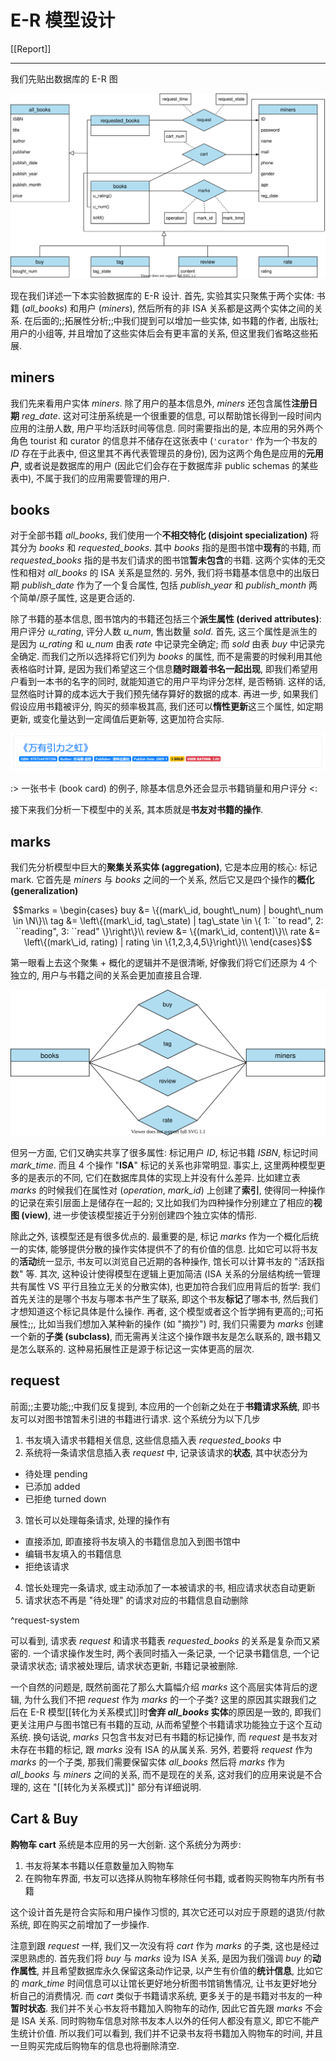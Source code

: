 # E-R 模型设计

[[Report]]

---

我们先贴出数据库的 E-R 图

![](img/ER.svg)

现在我们详述一下本实验数据库的 E-R 设计. 首先, 实验其实只聚焦于两个实体: 书籍 (*all_books*) 和用户 (*miners*), 然后所有的非 ISA 关系都是这两个实体之间的关系. 在后面的;;拓展性分析;;中我们提到可以增加一些实体, 如书籍的作者, 出版社; 用户的小组等, 并且增加了这些实体后会有更丰富的关系, 但这里我们省略这些拓展.

## miners

我们先来看用户实体 *miners*. 除了用户的基本信息外, *miners* 还包含属性**注册日期** *reg_date*. 这对可注册系统是一个很重要的信息, 可以帮助馆长得到一段时间内应用的注册人数, 用户平均活跃时间等信息. 同时需要指出的是, 本应用的另外两个角色 tourist 和 curator 的信息并不储存在这张表中 (`'curator'` 作为一个书友的 *ID* 存在于此表中, 但这里其不再代表管理员的身份), 因为这两个角色是应用的**元用户**, 或者说是数据库的用户 (因此它们会存在于数据库非 public schemas 的某些表中), 不属于我们的应用需要管理的用户.

## books

对于全部书籍 *all_books*, 我们使用一个**不相交特化 (disjoint specialization)** 将其分为 *books* 和 *requested_books*. 其中 *books* 指的是图书馆中**现有**的书籍, 而 *requested_books* 指的是书友们请求的图书馆**暂未包含**的书籍. 这两个实体的无交性和相对 *all_books* 的 ISA 关系是显然的. 另外, 我们将书籍基本信息中的出版日期 *publish_date* 作为了一个复合属性, 包括 *publish_year* 和 *publish_month* 两个简单/原子属性, 这是更合适的.

除了书籍的基本信息, 图书馆内的书籍还包括三个**派生属性 (derived attributes)**: 用户评分 *u_rating*, 评分人数 *u_num*, 售出数量 *sold*. 首先, 这三个属性是派生的是因为 *u_rating* 和 *u_num* 由表 *rate* 中记录完全确定; 而 *sold* 由表 *buy* 中记录完全确定. 而我们之所以选择将它们列为 *books* 的属性, 而不是需要的时候利用其他表格临时计算, 是因为我们希望这三个信息**随时跟着书名一起出现**, 即我们希望用户看到一本书的名字的同时, 就能知道它的用户平均评分怎样, 是否畅销. 这样的话, 显然临时计算的成本远大于我们预先储存算好的数据的成本. 再进一步, 如果我们假设应用书籍被评分, 购买的频率极其高, 我们还可以**惰性更新**这三个属性, 如定期更新, 或变化量达到一定阈值后更新等, 这更加符合实际.

![](img/book_card.png)

:> 一张书卡 (book card) 的例子, 除基本信息外还会显示书籍销量和用户评分  <:

接下来我们分析一下模型中的关系, 其本质就是**书友对书籍的操作**.

## marks

我们先分析模型中巨大的**聚集关系实体 (aggregation)**, 它是本应用的核心: 标记 mark. 它首先是 *miners* 与 *books* 之间的一个关系, 然后它又是四个操作的**概化 (generalization)**

$$marks = \begin{cases}
    buy &= \{(mark\_id, bought\_num) | bought\_num \in \N\}\\
    tag &= \left\{(mark\_id, tag\_state) | tag\_state \in \{
        1: ``to read",
        2: ``reading",
        3: ``read"
    \}\right\}\\
    review &= \{(mark\_id, content)\}\\
    rate &= \left\{(mark\_id, rating) | rating \in \{1,2,3,4,5\}\right\}\\
\end{cases}$$

第一眼看上去这个聚集 + 概化的逻辑并不是很清晰, 好像我们将它们还原为 4 个独立的, 用户与书籍之间的关系会更加直接且合理.

![](img/4r.svg)

但另一方面, 它们又确实共享了很多属性: 标记用户 *ID*, 标记书籍 *ISBN*, 标记时间 *mark_time*. 而且 4 个操作 "**ISA**" 标记的关系也非常明显. 事实上, 这里两种模型更多的是表示的不同, 它们在数据库具体的实现上并没有什么差异. 比如建立表 *marks* 的时候我们在属性对 (*operation*, *mark_id*) 上创建了**索引**, 使得同一种操作的记录在索引层面上是储存在一起的; 又比如我们为四种操作分别建立了相应的**视图 (view)**, 进一步使该模型接近于分别创建四个独立实体的情形.

除此之外, 该模型还是有很多优点的. 最重要的是, 标记 *marks* 作为一个概化后统一的实体, 能够提供分散的操作实体提供不了的有价值的信息. 比如它可以将书友的**活动**统一显示, 书友可以浏览自己近期的各种操作, 馆长可以计算书友的 "活跃指数" 等. 其次, 这种设计使得模型在逻辑上更加简洁 (ISA 关系的分层结构统一管理共有属性 VS 平行且独立无关的分散实体), 也更加符合我们应用背后的哲学: 我们首先关注的是哪个书友与哪本书产生了联系, 即这个书友**标记**了哪本书, 然后我们才想知道这个标记具体是什么操作. 再者, 这个模型或者这个哲学拥有更高的;;可拓展性;;, 比如当我们想加入某种新的操作 (如 "摘抄") 时, 我们只需要为 *marks* 创建一个新的**子类 (subclass)**, 而无需再关注这个操作跟书友是怎么联系的, 跟书籍又是怎么联系的. 这种易拓展性正是源于标记这一实体更高的层次.

## request

前面;;主要功能;;中我们反复提到, 本应用的一个创新之处在于**书籍请求系统**, 即书友可以对图书馆暂未引进的书籍进行请求. 这个系统分为以下几步

1. 书友填入请求书籍相关信息, 这些信息插入表 *requested_books* 中
2. 系统将一条请求信息插入表 *request* 中, 记录该请求的**状态**, 其中状态分为
* 待处理 pending
* 已添加 added
* 已拒绝 turned down
3. 馆长可以处理每条请求, 处理的操作有
* 直接添加, 即直接将书友填入的书籍信息加入到图书馆中
* 编辑书友填入的书籍信息
* 拒绝该请求
4. 馆长处理完一条请求, 或主动添加了一本被请求的书, 相应请求状态自动更新
5. 请求状态不再是 "待处理" 的请求对应的书籍信息自动删除

^request-system

可以看到, 请求表 *request* 和请求书籍表 *requested_books* 的关系是复杂而又紧密的. 一个请求操作发生时, 两个表同时插入一条记录, 一个记录书籍信息, 一个记录请求状态; 请求被处理后, 请求状态更新, 书籍记录被删除.

一个自然的问题是, 既然前面花了那么大篇幅介绍 *marks* 这个高层实体背后的逻辑, 为什么我们不把 *request* 作为 *marks* 的一个子类? 这里的原因其实跟我们之后在 E-R 模型[[转化为关系模式]]时**舍弃 *all_books* 实体**的原因是一致的, 即我们更关注用户与图书馆已有书籍的互动, 从而希望整个书籍请求功能独立于这个互动系统. 换句话说, *marks* 只包含书友对已有书籍的标记操作, 而 *request* 是书友对未存在书籍的标记, 跟 *marks* 没有 ISA 的从属关系. 另外, 若要将 *request* 作为 *marks* 的一个子类, 那我们需要保留实体 *all_books* 然后将 *marks* 作为 *all_books* 与 *miners* 之间的关系, 而不是现在的关系, 这对我们的应用来说是不合理的, 这在 "[[转化为关系模式]]" 部分有详细说明.

## Cart & Buy

**购物车 cart** 系统是本应用的另一大创新. 这个系统分为两步:

1. 书友将某本书籍以任意数量加入购物车
2. 在购物车界面, 书友可以选择从购物车移除任何书籍, 或者购买购物车内所有书籍

这个设计首先是符合实际和用户操作习惯的, 其次它还可以对应于原题的退货/付款系统, 即在购买之前增加了一步操作.

注意到跟 *request* 一样, 我们又一次没有将 *cart* 作为 *marks* 的子类, 这也是经过深思熟虑的. 首先我们将 *buy* 与 *marks* 设为 ISA 关系, 是因为我们强调 *buy* 的**动作属性**, 并且希望数据库永久保留这条动作记录, 以产生有价值的**统计信息**, 比如它的 *mark_time* 时间信息可以让馆长更好地分析图书馆销售情况, 让书友更好地分析自己的消费情况. 而 *cart* 类似于书籍请求系统, 更多关于的是书籍对书友的一种**暂时状态**. 我们并不关心书友将书籍加入购物车的动作, 因此它首先跟 *marks* 不会是 ISA 关系. 同时购物车信息对除书友本人以外的任何人都没有意义, 即它不能产生统计价值. 所以我们可以看到, 我们并不记录书友将书籍加入购物车的时间, 并且一旦购买完成后购物车的信息也将删除清空.
